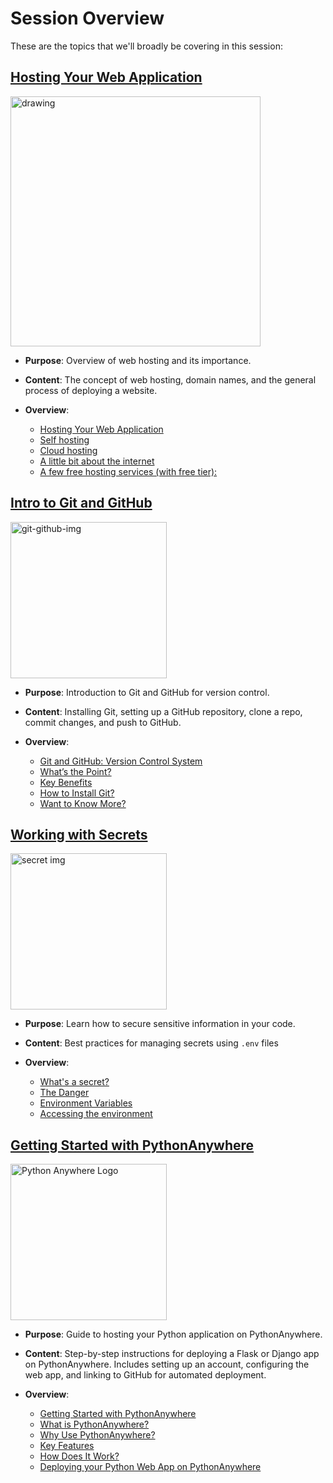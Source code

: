 # Session Overview

These are the topics that we'll broadly be covering in this session:

## [Hosting Your Web Application](HOSTING.md)

<img src="../assets/webhosting-general.png" alt="drawing" width="400"/> <br />

- **Purpose**: Overview of web hosting and its importance.

- **Content**: The concept of web hosting, domain names, and the general process of deploying a website.

- **Overview**:
    * [Hosting Your Web Application](HOSTING.md#hosting-your-web-application)
    * [Self hosting](HOSTING.md#self-hosting)
    * [Cloud hosting](HOSTING.md#cloud-hosting)
    * [A little bit about the internet](HOSTING.md#a-little-bit-about-the-internet)
    * [A few free hosting services (with free tier):](HOSTING.md#a-few-free-hosting-services-with-free-tier)


## [Intro to Git and GitHub](GITHUB.md)

<img src="../assets/git-github.jpg" alt="git-github-img" height="250"/> <br />

- **Purpose**: Introduction to Git and GitHub for version control.

- **Content**: Installing Git, setting up a GitHub repository, clone a repo, commit changes, and push to GitHub.

- **Overview**:
    * [Git and GitHub: Version Control System](GITHUB.md#git-and-github-version-control-system)
    * [What’s the Point?](GITHUB.md#whats-the-point)
    * [Key Benefits](GITHUB.md#key-benefits)
    * [How to Install Git?](GITHUB.md#how-to-install-git)
    * [Want to Know More?](GITHUB.md#want-to-know-more)
    
## [Working with Secrets](SECRETS.md)

<img src="../assets/secrets.png" alt="secret img" height="250" /> <br />

- **Purpose**: Learn how to secure sensitive information in your code.

- **Content**: Best practices for managing secrets using `.env` files

- **Overview**:
    * [What's a secret?](SECRETS.md#whats-a-secret)
    * [The Danger](SECRETS.md#the-danger)
    * [Environment Variables](SECRETS.md#environment-variables)
    * [Accessing the environment](SECRETS.md#accessing-the-environment)
  

## [Getting Started with PythonAnywhere](PYTHONANYWHERE.md)

<img src="../assets/pythonanywhere.jpeg" alt="Python Anywhere Logo" height="250"/> <br />

- **Purpose**: Guide to hosting your Python application on PythonAnywhere.

- **Content**: Step-by-step instructions for deploying a Flask or Django app on PythonAnywhere. Includes setting up an account, configuring the web app, and linking to GitHub for automated deployment.

- **Overview**:
    * [Getting Started with PythonAnywhere](PYTHONANYWHERE.md#deploying-your-project-on-python-anywhere)
    * [What is PythonAnywhere?](PYTHONANYWHERE.md#what-is-pythonanywhere)
    * [Why Use PythonAnywhere?](PYTHONANYWHERE.md#why-use-pythonanywhere)
    * [Key Features](PYTHONANYWHERE.md#key-features)
    * [How Does It Work?](PYTHONANYWHERE.md#how-does-it-work)
    * [Deploying your Python Web App on PythonAnywhere](PYTHONANYWHERE.md#deploying-your-python-web-app-on-pythonanywhere)

